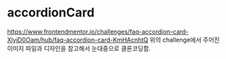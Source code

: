 # accordionCard

https://www.frontendmentor.io/challenges/faq-accordion-card-XlyjD0Oam/hub/faq-accordion-card-KmHAcnhtQ
위의 challenge에서 주어진 이미지 파일과 디자인을 참고해서 눈대중으로 클론코딩함.
